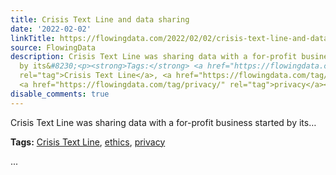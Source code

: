 ```yaml
---
title: Crisis Text Line and data sharing
date: '2022-02-02'
linkTitle: https://flowingdata.com/2022/02/02/crisis-text-line-and-data-sharing/
source: FlowingData
description: Crisis Text Line was sharing data with a for-profit business started
  by its&#8230;<p><strong>Tags:</strong> <a href="https://flowingdata.com/tag/crisis-text-line/"
  rel="tag">Crisis Text Line</a>, <a href="https://flowingdata.com/tag/ethics/" rel="tag">ethics</a>,
  <a href="https://flowingdata.com/tag/privacy/" rel="tag">privacy</a></p> ...
disable_comments: true
---
```

Crisis Text Line was sharing data with a for-profit business started by its&#8230;<p><strong>Tags:</strong> <a href="https://flowingdata.com/tag/crisis-text-line/" rel="tag">Crisis Text Line</a>, <a href="https://flowingdata.com/tag/ethics/" rel="tag">ethics</a>, <a href="https://flowingdata.com/tag/privacy/" rel="tag">privacy</a></p> ...
